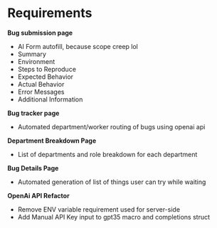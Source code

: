 # Requirements 

**Bug submission page**
- AI Form autofill, because scope creep lol
- Summary
- Environment
- Steps to Reproduce
- Expected Behavior
- Actual Behavior
- Error Messages
- Additional Information


**Bug tracker page**
- Automated department/worker routing of bugs using openai api

**Department Breakdown Page**
- List of departments and role breakdown for each department

**Bug Details Page**
- Automated generation of list of things user can try while waiting

**OpenAi API Refactor**
- Remove ENV variable requirement used for server-side
- Add Manual API Key input to gpt35 macro and completions struct
